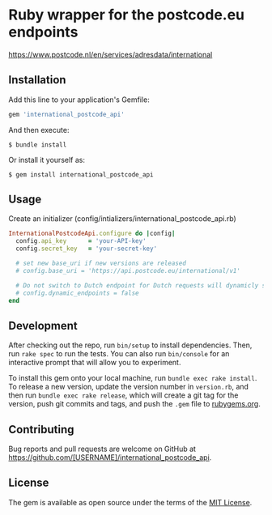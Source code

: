 # Ruby wrapper for the postcode.eu endpoints
https://www.postcode.nl/en/services/adresdata/international

## Installation

Add this line to your application's Gemfile:

```ruby
gem 'international_postcode_api'
```

And then execute:

    $ bundle install

Or install it yourself as:

    $ gem install international_postcode_api

## Usage

Create an initializer (config/intializers/international_postcode_api.rb)

```ruby
InternationalPostcodeApi.configure do |config|
  config.api_key      = 'your-API-key'
  config.secret_key   = 'your-secret-key'

  # set new base_uri if new versions are released
  # config.base_uri = 'https://api.postcode.eu/international/v1'

  # Do not switch to Dutch endpoint for Dutch requests will dynamicly switch by default
  # config.dynamic_endpoints = false
end
```

## Development

After checking out the repo, run `bin/setup` to install dependencies. Then, run `rake spec` to run the tests. You can also run `bin/console` for an interactive prompt that will allow you to experiment.

To install this gem onto your local machine, run `bundle exec rake install`. To release a new version, update the version number in `version.rb`, and then run `bundle exec rake release`, which will create a git tag for the version, push git commits and tags, and push the `.gem` file to [rubygems.org](https://rubygems.org).

## Contributing

Bug reports and pull requests are welcome on GitHub at https://github.com/[USERNAME]/international_postcode_api.


## License

The gem is available as open source under the terms of the [MIT License](https://opensource.org/licenses/MIT).
